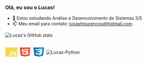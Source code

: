 ### Olá, eu sou o Lucas!

- 🌱 Estou estudando Análise e Desenvolvimento de Sistemas 3/5
- 📫 Meu email para contato: lucashlourencos@hotmail.com

![Lucas's GitHub stats](https://github-readme-stats.vercel.app/api?username=lucashlourenco&show_icons=true&theme=darcula)

<div style="display: inline_block"><br>
  <img align="center" alt="Lucas-Js" height="30" width="40" src="https://raw.githubusercontent.com/devicons/devicon/master/icons/javascript/javascript-plain.svg">
  <img align="center" alt="Lucas-Ts" height="30" width="40" src="https://raw.githubusercontent.com/devicons/devicon/master/icons/html5/html5-original.svg">
  <img align="center" alt="Lucas-CSS" height="30" width="40" src="https://raw.githubusercontent.com/devicons/devicon/master/icons/css3/css3-original.svg">
  <img align="center" alt="Lucas-Python" height="30" width="40" 
